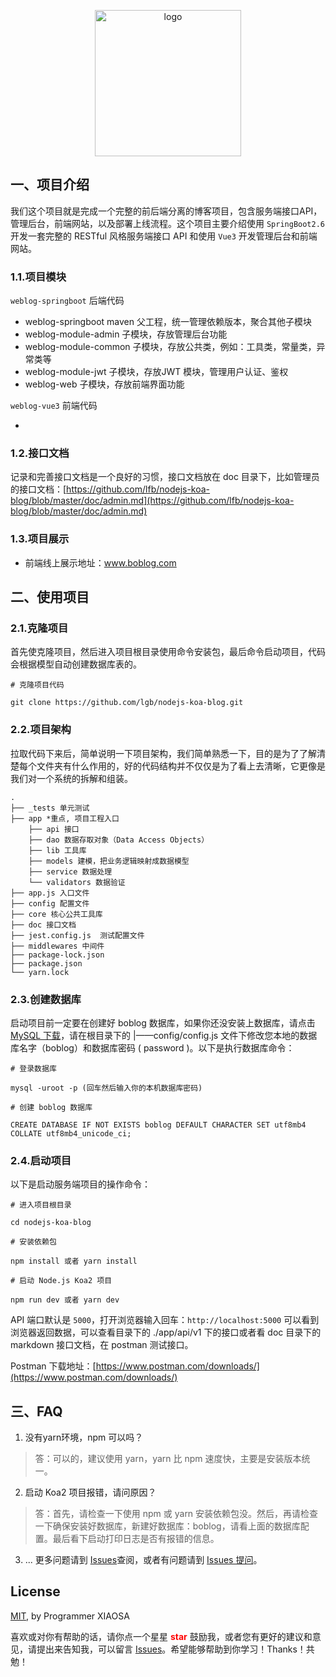 <p align="center"><a href="https://blog.arnasoft.site/" target="_blank" rel="noopener noreferrer"><img width="234" src="https://qarabala-video-save.oss-cn-beijing.aliyuncs.com/02477e9e-b4da-4306-acb0-9564e20f4440.png" alt="logo"></a></p>

## 一、项目介绍

我们这个项目就是完成一个完整的前后端分离的博客项目，包含服务端接口API，管理后台，前端网站，以及部署上线流程。这个项目主要介绍使用 `SpringBoot2.6  `  开发一套完整的 RESTful 风格服务端接口 API 和使用 `Vue3` 开发管理后台和前端网站。

### 1.1.项目模块

`weblog-springboot` 后端代码

- weblog-springboot  maven 父工程，统一管理依赖版本，聚合其他子模块
- weblog-module-admin 子模块，存放管理后台功能
- weblog-module-common 子模块，存放公共类，例如：工具类，常量类，异常类等
- weblog-module-jwt 子模块，存放JWT 模块，管理用户认证、鉴权
- weblog-web 子模块，存放前端界面功能

`weblog-vue3` 前端代码

- 

### 1.2.接口文档

记录和完善接口文档是一个良好的习惯，接口文档放在 doc 目录下，比如管理员的接口文档：[https://github.com/lfb/nodejs-koa-blog/blob/master/doc/admin.md](https://github.com/lfb/nodejs-koa-blog/blob/master/doc/admin.md)

### 1.3.项目展示

- 前端线上展示地址：www.boblog.com

## 二、使用项目

### 2.1.克隆项目

首先使克隆项目，然后进入项目根目录使用命令安装包，最后命令启动项目，代码会根据模型自动创建数据库表的。

```
# 克隆项目代码

git clone https://github.com/lgb/nodejs-koa-blog.git
```

### 2.2.项目架构

拉取代码下来后，简单说明一下项目架构，我们简单熟悉一下，目的是为了了解清楚每个文件夹有什么作用的，好的代码结构并不仅仅是为了看上去清晰，它更像是我们对一个系统的拆解和组装。

```iterm2
.
├── _tests 单元测试
├── app *重点, 项目工程入口
    ├── api 接口
    ├── dao 数据存取对象（Data Access Objects）
    ├── lib 工具库
    ├── models 建模，把业务逻辑映射成数据模型
    ├── service 数据处理
    └── validators 数据验证
├── app.js 入口文件
├── config 配置文件
├── core 核心公共工具库
├── doc 接口文档
├── jest.config.js  测试配置文件
├── middlewares 中间件
├── package-lock.json
├── package.json
└── yarn.lock
```

### 2.3.创建数据库

启动项目前一定要在创建好 boblog 数据库，如果你还没安装上数据库，请点击[MySQL 下载](https://dev.mysql.com/downloads/mysql/)，请在根目录下的 |——config/config.js 文件下修改您本地的数据库名字（boblog）和数据库密码 ( password )。以下是执行数据库命令：

```
# 登录数据库

mysql -uroot -p (回车然后输入你的本机数据库密码)

# 创建 boblog 数据库

CREATE DATABASE IF NOT EXISTS boblog DEFAULT CHARACTER SET utf8mb4 COLLATE utf8mb4_unicode_ci;
```

### 2.4.启动项目

以下是启动服务端项目的操作命令：

```
# 进入项目根目录

cd nodejs-koa-blog

# 安装依赖包

npm install 或者 yarn install

# 启动 Node.js Koa2 项目

npm run dev 或者 yarn dev

```

API 端口默认是 `5000`，打开浏览器输入回车：`http://localhost:5000` 可以看到浏览器返回数据，可以查看目录下的 ./app/api/v1 下的接口或者看 doc 目录下的 markdown 接口文档，在 postman 测试接口。

Postman 下载地址：[https://www.postman.com/downloads/](https://www.postman.com/downloads/)

## 三、FAQ

1. 没有yarn环境，npm 可以吗？

> 答：可以的，建议使用 yarn，yarn 比 npm 速度快，主要是安装版本统一。

2. 启动 Koa2 项目报错，请问原因？

> 答：首先，请检查一下使用 npm 或 yarn 安装依赖包没。然后，再请检查一下确保安装好数据库，新建好数据库：boblog，请看上面的数据库配置。最后看下启动打印日志是否有报错的信息。

3. ... 更多问题请到 [Issues](https://github.com/lfb/nodejs-koa-blog/issues)查阅，或者有问题请到 [Issues 提问](https://github.com/lfb/nodejs-koa-blog/issues/new)。

## License

[MIT](https://github.com/lfb/nodejs-koa-blog/blob/master/LICENSE), by Programmer XIAOSA

喜欢或对你有帮助的话，请你点一个星星 <strong style='color:red;'>star</strong> 鼓励我，或者您有更好的建议和意见，请提出来告知我，可以留言 [Issues](https://github.com/lfb/nodejs-koa-blog/issues/new)。希望能够帮助到你学习！Thanks！共勉！

